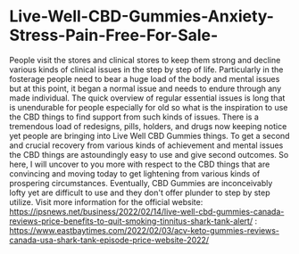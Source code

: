 # Live-Well-CBD-Gummies-Anxiety-Stress-Pain-Free-For-Sale-
People visit the stores and clinical stores to keep them strong and decline various kinds of clinical issues in the step by step of life. Particularly in the fosterage people need to bear a huge load of the body and mental issues but at this point, it began a normal issue and needs to endure through any made individual. The quick overview of regular essential issues is long that is unendurable for people especially for old so what is the inspiration to use the CBD things to find support from such kinds of issues. There is a tremendous load of redesigns, pills, holders, and drugs now keeping notice yet people are bringing into Live Well CBD Gummies things. To get a second and crucial recovery from various kinds of achievement and mental issues the CBD things are astoundingly easy to use and give second outcomes. So here, I will uncover to you more with respect to the CBD things that are convincing and moving today to get lightening from various kinds of prospering circumstances. Eventually, CBD Gummies are inconceivably lofty yet are difficult to use and they don't offer plunder to step by step utilize. Visit more information for the official website: https://ipsnews.net/business/2022/02/14/live-well-cbd-gummies-canada-reviews-price-benefits-to-quit-smoking-tinnitus-shark-tank-alert/  : https://www.eastbaytimes.com/2022/02/03/acv-keto-gummies-reviews-canada-usa-shark-tank-episode-price-website-2022/
